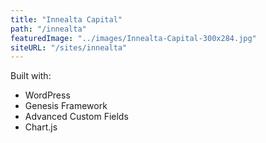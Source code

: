 ```yaml
---
title: "Innealta Capital"
path: "/innealta"
featuredImage: "../images/Innealta-Capital-300x284.jpg"
siteURL: "/sites/innealta"
---
```


Built with:

- WordPress
- Genesis Framework
- Advanced Custom Fields
- Chart.js
